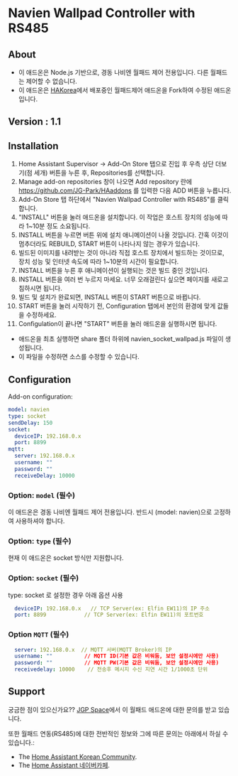 # Navien Wallpad Controller with RS485

## About
 - 이 애드온은 Node.js 기반으로, 경동 나비엔 월패드 제어 전용입니다. 다른 월패드는 제어할 수 없습니다.
 - 이 애드온은 [HAKorea](https://github.com/HAKorea/addons)에서 배포중인 월패드제어 애드온을 Fork하여 수정된 애드온입니다.


## Version : 1.1

## Installation

1. Home Assistant Supervisor → Add-On Store 탭으로 진입 후 우측 상단 더보기(점 세개) 버튼을 누른 후,  Repositories를 선택합니다.
2. Manage add-on repositories 창이 나오면 Add repository 란에 https://github.com/JG-Park/HAaddons 를 입력한 다음 ADD 버튼을 누릅니다.
3. Add-On Store 탭 하단에서 "Navien Wallpad Controller with RS485"를 클릭합니다.
4. "INSTALL" 버튼을 눌러 애드온을 설치합니다. 이 작업은 호스트 장치의 성능에 따라 1~10분 정도 소요됩니다.
5. INSTALL 버튼을 누르면 버튼 위에 설치 애니메이션이 나올 것입니다. 간혹 이것이 멈추더라도 REBUILD, START 버튼이 나타나지 않는 경우가 있습니다.
6. 빌드된 이미지를 내려받는 것이 아니라 직접 호스트 장치에서 빌드하는 것이므로, 장치 성능 및 인터넷 속도에 따라 1~10분의 시간이 필요합니다.
7. INSTALL 버튼을 누른 후 애니메이션이 실행되는 것은 빌드 중인 것입니다.
8. INSTALL 버튼을 여러 번 누르지 마세요. 너무 오래걸린다 싶으면 페이지를 새로고침하시면 됩니다.
9. 빌드 및 설치가 완료되면, INSTALL 버튼이 START 버튼으로 바뀝니다.
10. START 버튼을 눌러 시작하기 전, Configuration 탭에서 본인의 환경에 맞게 값들을 수정하세요.
11. Configulation이 끝나면 "START" 버튼을 눌러 애드온을 실행하시면 됩니다.

- 애드온을 최초 실행하면 share 폴더 하위에 navien_socket_wallpad.js 파일이 생성됩니다.
- 이 파일을 수정하면 소스를 수정할 수 있습니다.



## Configuration

Add-on configuration:

```yaml
model: navien
type: socket
sendDelay: 150
socket:
  deviceIP: 192.168.0.x
  port: 8899
mqtt:
  server: 192.168.0.x
  username: ""
  password: ""
  receiveDelay: 10000
```

### Option: `model` (필수)
이 애드온은 경동 나비엔 월패드 제어 전용입니다. 반드시 (model: navien)으로 고정하여 사용하셔야 합니다.

### Option: `type` (필수)
현재 이 애드온은 socket 방식만 지원합니다.

### Option: `socket` (필수)
type: socket 로 설정한 경우 아래 옵션 사용
```yaml
  deviceIP: 192.168.0.x   // TCP Server(ex: Elfin EW11)의 IP 주소
  port: 8899            // TCP Server(ex: Elfin EW11)의 포트번호
```


### Option `MQTT` (필수)
```yaml
  server: 192.168.0.x  // MQTT 서버(MQTT Broker)의 IP
  username: ""          // MQTT ID(기본 값은 비워둠, 보안 설정시에만 사용)
  password: ""          // MQTT PW(기본 값은 비워둠, 보안 설정시에만 사용)
  receivedelay: 10000    // 전송후 메시지 수신 지연 시간 1/1000초 단위
```

## Support

궁금한 점이 있으신가요??
[JGP Space](https://jgpark.kr/)에서 이 월패드 애드온에 대한 문의를 받고 있습니다.

또한 월패드 연동(RS485)에 대한 전반적인 정보와 그에 따른 문의는 아래에서 하실 수 있습니다.:

- The [Home Assistant Korean Community][github].
- The [Home Assistant 네이버카페][forum].

[forum]: https://cafe.naver.com/koreassistant
[github]: https://github.com/HAKorea/addons
